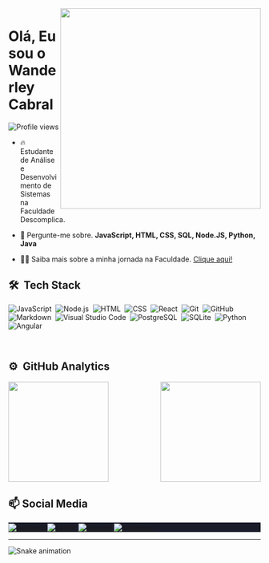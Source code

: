 <img align="right" height="400em"  src="https://raw.githubusercontent.com/gist/cabraldasilvac/c153c83b1813346081853d01da7b0feb/raw/89a48e3120f29b4754bec7d84e54cf186a0607a5/GitHubCard.svg"/>

<h1 align="left">Olá, Eu sou o Wanderley Cabral</h1>

<p align="left"> <img src="https://komarev.com/ghpvc/?username=cabraldasilvac&color=yellow" alt="Profile views" /> </p>

-   🔥 Estudante de Análise e Desenvolvimento de Sistemas na Faculdade Descomplica.

-   💬 Pergunte-me sobre. **JavaScript, HTML, CSS, SQL, Node.JS, Python, Java**

-   👨‍💻 Saiba mais sobre a minha jornada na Faculdade. [Clique aqui!](https://website-red-eight.vercel.app/)

<div class="techstack">
<h2> 🛠 &nbsp;Tech Stack </h2>

![JavaScript](https://img.shields.io/badge/-JavaScript-05122A?style=flat&logo=javascript)&nbsp;
![Node.js](https://img.shields.io/badge/-Node.js-05122A?style=flat&logo=node.js)&nbsp;
![HTML](https://img.shields.io/badge/-HTML-05122A?style=flat&logo=HTML5)&nbsp;
![CSS](https://img.shields.io/badge/-CSS-05122A?style=flat&logo=CSS3&logoColor=1572B6)&nbsp;
![React](https://img.shields.io/badge/-React-05122A?style=flat&logo=react)&nbsp;
![Git](https://img.shields.io/badge/-Git-05122A?style=flat&logo=git)&nbsp;
![GitHub](https://img.shields.io/badge/-GitHub-05122A?style=flat&logo=github)&nbsp;
![Markdown](https://img.shields.io/badge/-Markdown-05122A?style=flat&logo=markdown)&nbsp;
![Visual Studio Code](https://img.shields.io/badge/-Visual%20Studio%20Code-05122A?style=flat&logo=visual-studio-code&logoColor=007ACC)&nbsp;
![PostgreSQL](https://img.shields.io/badge/-PostgreSQL-05122A?style=flat&logo=postgresql)&nbsp;
![SQLite](https://img.shields.io/badge/-SQLite-05122A?style=flat&logo=sqlite)&nbsp;
![Python](https://img.shields.io/badge/-Python-05122A?style=flat&logo=python)&nbsp;
![Angular](https://img.shields.io/badge/-Angular-05122A?style=flat&logo=angular)&nbsp;

</div>
<br>

<div class=" analytics">
  
<h2>⚙️ &nbsp;GitHub Analytics</h2>
  <div>
      <img height="200em" src="https://github-readme-stats-sigma-five.vercel.app/api?username=cabraldasilvac&show_icons=true&theme=tokyonight&include_all_commits=true&count_private=true"/>
      <img align="right" height="200em"  src="https://github-readme-stats-sigma-five.vercel.app/api/top-langs/?username=cabraldasilvac&layout=compact&langs_count=5&theme=tokyonight"/>
  </div>
</div>

<div class="socialmedia">
  <h2>📫 Social Media</h2>
  <div align="center" height="30px">
    <p align="left" style="background:#1A1B28">
      <a href="https://codepen.io/cabraldasilvac" target="_blank">
        <img align="center" src="https://img.shields.io/badge/-cabraldasilvac-05122A?style=flat&logo=codepen" alt="codepen"/>
      </a>
      <a href="https://twitter.com/wanderleycabral" target="_blank">
        <img align="center" src="https://img.shields.io/badge/-wanderleycabral-05122A?style=flat&logo=twitter" alt="twitter"/>
      </a>
      <a href="https://linkedin.com/in/cabraldasilvac" target="_blank">
        <img align="center" src="https://img.shields.io/badge/-cabraldasilvac-05122A?style=flat&logo=linkedin" alt="linkedin"/>
      </a>
      <a href="https://instagram.com/pr.wanderley_cabral" target="_blank">
        <img align="center" src="https://img.shields.io/badge/-cabraldasilvac-05122A?style=flat&logo=instagram" alt="instagram"/>
      </a>
    </p>
  </div>
</div>
<hr>

<div class="snake">

![Snake animation](https://github.com/cabraldasilvac/cabraldasilvac/blob/output/github-contribution-grid-snake.svg)

</div>
